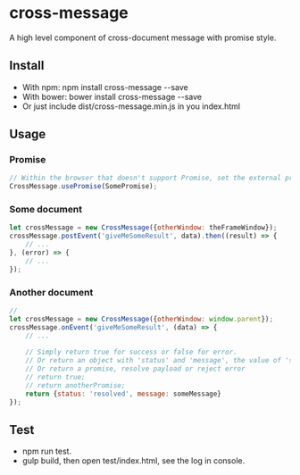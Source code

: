 # cross-message
A high level component of cross-document message with promise style.


## Install
- With npm: npm install cross-message --save
- With bower: bower install cross-message --save
- Or just include dist/cross-message.min.js in you index.html


## Usage
### Promise
```javascript
// Within the browser that doesn't support Promise, set the external promise lib.
CrossMessage.usePromise(SomePromise);
```

### Some document
```javascript
let crossMessage = new CrossMessage({otherWindow: theFrameWindow});
crossMessage.postEvent('giveMeSomeResult', data).then((result) => {
    // ...
}, (error) => {
    // ...
});
```

### Another document
```javascript
//
let crossMessage = new CrossMessage({otherWindow: window.parent});
crossMessage.onEvent('giveMeSomeResult', (data) => {
    // ...
    
    // Simply return true for success or false for error.
    // Or return an object with 'status' and 'message', the value of 'status' must be 'resolved' or 'rejected'.
    // Or return a promise, resolve payload or reject error
    // return true;
    // return anotherPromise;
    return {status: 'resolved', message: someMessage}
});
```

## Test
- npm run test.
- gulp build, then open test/index.html, see the log in console.
